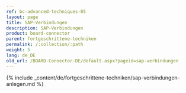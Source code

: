 ```yaml
---
ref: bc-advanced-techniques-05
layout: page
title: SAP-Verbindungen
description: SAP-Verbindungen
product: board-connector
parent: fortgeschrittene-techniken
permalink: /:collection/:path
weight: 5
lang: de_DE
old_url: /BOARD-Connector-DE/default.aspx?pageid=sap-verbindungen
---
```

{% include _content/de/fortgeschrittene-techniken/sap-verbindungen-anlegen.md %}

